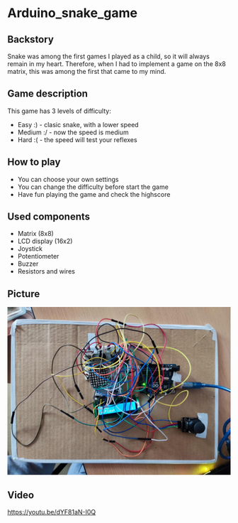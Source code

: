 # Arduino_snake_game

## Backstory
Snake was among the first games I played as a child, so it will always remain in my heart. Therefore, when I had to implement a game on the 8x8 matrix, this was among the first that came to my mind.

## Game description
This game has 3 levels of difficulty:
<ul>
  <li> Easy :) - clasic snake, with a lower speed
  <li> Medium :/ - now the speed is medium
  <li> Hard :( - the speed will test your reflexes
</ul>  

## How to play
<ul>
  <li> You can choose your own settings
  <li> You can change the difficulty before start the game
  <li> Have fun playing the game and check the highscore
</ul> 

## Used components
<ul>
  <li> Matrix (8x8)
  <li> LCD display (16x2)
  <li> Joystick
  <li> Potentiometer
  <li> Buzzer
  <li> Resistors and wires
</ul>  

## Picture
![Project](assets/Setup.jpeg)

## Video 
https://youtu.be/dYF81aN-I0Q
